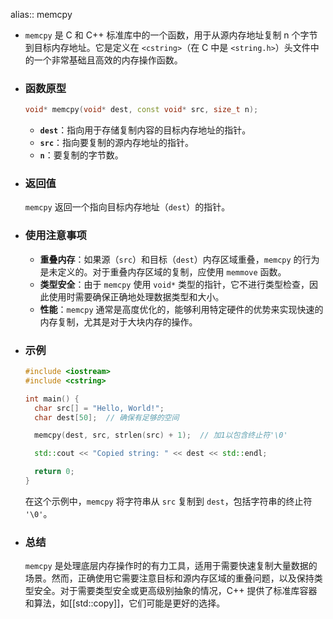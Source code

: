 alias:: memcpy

- `memcpy` 是 C 和 C++ 标准库中的一个函数，用于从源内存地址复制 n 个字节到目标内存地址。它是定义在 `<cstring>`（在 C 中是 `<string.h>`）头文件中的一个非常基础且高效的内存操作函数。
- ### 函数原型
  
  ```cpp
  void* memcpy(void* dest, const void* src, size_t n);
  ```
	- **`dest`**：指向用于存储复制内容的目标内存地址的指针。
	- **`src`**：指向要复制的源内存地址的指针。
	- **`n`**：要复制的字节数。
- ### 返回值
  
  `memcpy` 返回一个指向目标内存地址（`dest`）的指针。
- ### 使用注意事项
	- **重叠内存**：如果源（`src`）和目标（`dest`）内存区域重叠，`memcpy` 的行为是未定义的。对于重叠内存区域的复制，应使用 `memmove` 函数。
	- **类型安全**：由于 `memcpy` 使用 `void*` 类型的指针，它不进行类型检查，因此使用时需要确保正确地处理数据类型和大小。
	- **性能**：`memcpy` 通常是高度优化的，能够利用特定硬件的优势来实现快速的内存复制，尤其是对于大块内存的操作。
- ### 示例
  
  ```cpp
  #include <iostream>
  #include <cstring>
  
  int main() {
    char src[] = "Hello, World!";
    char dest[50];  // 确保有足够的空间
  
    memcpy(dest, src, strlen(src) + 1);  // 加1以包含终止符'\0'
  
    std::cout << "Copied string: " << dest << std::endl;
  
    return 0;
  }
  ```
  
  在这个示例中，`memcpy` 将字符串从 `src` 复制到 `dest`，包括字符串的终止符 `'\0'`。
- ### 总结
  
  `memcpy` 是处理底层内存操作时的有力工具，适用于需要快速复制大量数据的场景。然而，正确使用它需要注意目标和源内存区域的重叠问题，以及保持类型安全。对于需要类型安全或更高级别抽象的情况，C++ 提供了标准库容器和算法，如[[std::copy]]，它们可能是更好的选择。